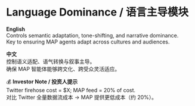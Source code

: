 # Language Dominance / 语言主导模块

**English**  
Controls semantic adaptation, tone-shifting, and narrative dominance.  
Key to ensuring MAP agents adapt across cultures and audiences.  

**中文**  
控制语义适配、语气转换与叙事主导。  
确保 MAP 智能体能够跨文化、跨受众灵活适应。  

💰 **Investor Note / 投资人提示**  
Twitter firehose cost = $X; MAP feed = 20% of cost.  
对比 Twitter 全量数据流成本 → MAP 提供更低成本（约 20%）。  
